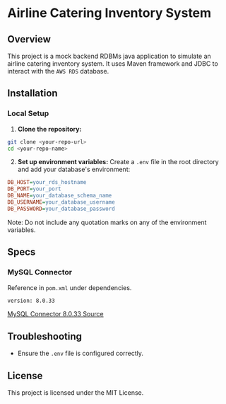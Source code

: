 # Airline Catering Inventory System

## Overview
This project is a mock backend RDBMs java application to simulate an airline catering inventory system.
It uses Maven framework and JDBC to interact with the `AWS RDS` database.

## Installation

### Local Setup
1. **Clone the repository:**
```sh
git clone <your-repo-url>
cd <your-repo-name>
```

2. **Set up environment variables:**
Create a `.env` file in the root directory and add your database's environment:
 ```ini
DB_HOST=your_rds_hostname
DB_PORT=your_port
DB_NAME=your_database_schema_name
DB_USERNAME=your_database_username
DB_PASSWORD=your_database_password
 ```
Note: Do not include any quotation marks on any of the environment variables.


## Specs

### MySQL Connector
Reference in `pom.xml` under dependencies.
```sh
version: 8.0.33
```

[MySQL Connector 8.0.33 Source](https://repo.maven.apache.org/maven2/mysql/mysql-connector-java/8.0.33/)


## Troubleshooting
- Ensure the `.env` file is configured correctly.


## License
This project is licensed under the MIT License.